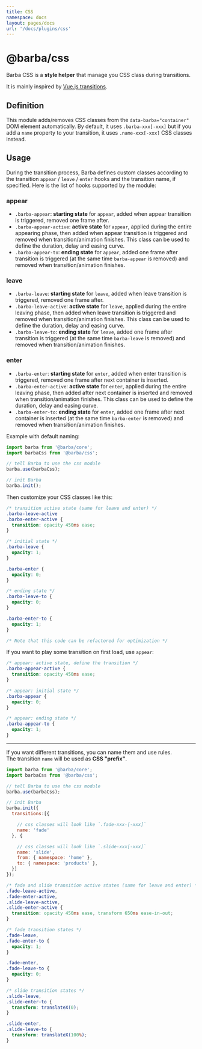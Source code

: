 ```yaml
---
title: CSS
namespace: docs
layout: pages/docs
url: '/docs/plugins/css'
---
```


# @barba/css

Barba CSS is a **style helper** that manage you CSS class during transitions.

It is mainly inspired by [Vue.js transitions](https://vuejs.org/v2/guide/transitions.html#Transition-Classes).

## Definition

This module adds/removes CSS classes from the `data-barba="container"` DOM element automatically. By default, it uses `.barba-xxx[-xxx]` but if you add a `name` property to your transition, it uses `.name-xxx[-xxx]` CSS classes instead.

## Usage

During the transition process, Barba defines custom classes according to the transition `appear` / `leave` / `enter` hooks and the transition name, if specified. Here is the list of hooks supported by the module:

### appear

- `.barba-appear`: **starting state** for `appear`, added when appear transition is triggered, removed one frame after.
- `.barba-appear-active`: **active state** for `appear`, applied during the entire appearing phase, then added when appear transition is triggered and removed when transition/animation finishes. This class can be used to define the duration, delay and easing curve.
- `.barba-appear-to`: **ending state** for `appear`, added one frame after transition is triggered (at the same time `barba-appear` is removed) and removed when transition/animation finishes.

### leave

- `.barba-leave`: **starting state** for `leave`, added when leave transition is triggered, removed one frame after.
- `.barba-leave-active`: **active state** for `leave`, applied during the entire leaving phase, then added when leave transition is triggered and removed when transition/animation finishes. This class can be used to define the duration, delay and easing curve.
- `.barba-leave-to`: **ending state** for `leave`, added one frame after transition is triggered (at the same time `barba-leave` is removed) and removed when transition/animation finishes.

### enter

- `.barba-enter`: **starting state** for `enter`, added when enter transition is triggered, removed one frame after next container is inserted.
- `.barba-enter-active`: **active state** for `enter`, applied during the entire leaving phase, then added after next container is inserted and removed when transition/animation finishes. This class can be used to define the duration, delay and easing curve.
- `.barba-enter-to`: **ending state** for `enter`, added one frame after next container is inserted (at the same time `barba-enter` is removed) and removed when transition/animation finishes.

Example with default naming:

```js
import barba from '@barba/core';
import barbaCss from '@barba/css';

// tell Barba to use the css module
barba.use(barbaCss);

// init Barba
barba.init();
```

Then customize your CSS classes like this:

```css
/* transition active state (same for leave and enter) */
.barba-leave-active
.barba-enter-active {
  transition: opacity 450ms ease;
}

/* initial state */
.barba-leave {
  opacity: 1;
}

.barba-enter {
  opacity: 0;
}

/* ending state */
.barba-leave-to {
  opacity: 0;
}

.barba-enter-to {
  opacity: 1;
}

/* Note that this code can be refactored for optimization */
```

If you want to play some transition on first load, use `appear`:

```css
/* appear: active state, define the transition */
.barba-appear-active {
  transition: opacity 450ms ease;
}

/* appear: initial state */
.barba-appear {
  opacity: 0;
}

/* appear: ending state */
.barba-appear-to {
  opacity: 1;
}
```

---

If you want different transitions, you can name them and use rules.  
The transition `name` will be used as **CSS "prefix"**.

```js
import barba from '@barba/core';
import barbaCss from '@barba/css';

// tell Barba to use the css module
barba.use(barbaCss);

// init Barba
barba.init({
  transitions:[{

    // css classes will look like `.fade-xxx-[-xxx]`
    name: 'fade'
  }, {

    // css classes will look like `.slide-xxx[-xxx]`
    name: 'slide',
    from: { namespace: 'home' },
    to: { namespace: 'products' },
  }]
});
```

```css
/* fade and slide transition active states (same for leave and enter) */
.fade-leave-active,
.fade-enter-active,
.slide-leave-active,
.slide-enter-active {
  transition: opacity 450ms ease, transform 650ms ease-in-out;
}

/* fade transition states */
.fade-leave,
.fade-enter-to {
  opacity: 1;
}

.fade-enter,
.fade-leave-to {
  opacity: 0;
}

/* slide transition states */
.slide-leave,
.slide-enter-to {
  transform: translateX(0);
}

.slide-enter,
.slide-leave-to {
  transform: translateX(100%);
}
```
